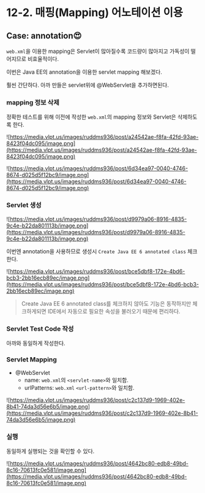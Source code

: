 # 12-2. 매핑(Mapping) 어노테이션 이용

## Case: annotation😍

`web.xml`을 이용한 mapping은 Servlet이 많아질수록 코드량이 많아지고 가독성이 떨어지므로 비효율적이다.

이번은 Java EE의 annotation을 이용한 servlet mapping 해보겠다.

훨씬 간단하다. 아까 만들은 servlet위에 @WebServlet을 추가하면된다.

### mapping 정보 삭제

정확한 테스트를 위해 이전에 작성한 `web.xml`의 mapping 정보와 Servlet은 삭제하도록 한다.

![https://media.vlpt.us/images/ruddms936/post/a24542ae-f8fa-42fd-93ae-8423f04dc095/image.png](https://media.vlpt.us/images/ruddms936/post/a24542ae-f8fa-42fd-93ae-8423f04dc095/image.png)

![https://media.vlpt.us/images/ruddms936/post/6d34ea97-0040-4746-8674-d025d5f12bc9/image.png](https://media.vlpt.us/images/ruddms936/post/6d34ea97-0040-4746-8674-d025d5f12bc9/image.png)

### Servlet 생성

![https://media.vlpt.us/images/ruddms936/post/d9979a06-8916-4835-9c4e-b22da801113b/image.png](https://media.vlpt.us/images/ruddms936/post/d9979a06-8916-4835-9c4e-b22da801113b/image.png)

이번엔 annotation을 사용하므로 생성시 `Create Java EE 6 annotated class` 체크한다.

![https://media.vlpt.us/images/ruddms936/post/bce5dbf8-172e-4bd6-bcb3-2bb16ecb89ec/image.png](https://media.vlpt.us/images/ruddms936/post/bce5dbf8-172e-4bd6-bcb3-2bb16ecb89ec/image.png)

> Create Java EE 6 annotated class를 체크하지 않아도 기능은 동작하지만 체크하게되면 IDE에서 자동으로 필요한 속성을 불러오기 때문에 편리하다.
> 

### Servlet Test Code 작성

아까와 동일하게 작성한다.

### Servlet Mapping

- @WebServlet
    - name: `web.xml`의 `<servlet-name>`와 일치함.
    - urlPatterns: `web.xml` `<url-pattern>`와 일치함.

![https://media.vlpt.us/images/ruddms936/post/c2c137d9-1969-402e-8b41-74da3d56e6b5/image.png](https://media.vlpt.us/images/ruddms936/post/c2c137d9-1969-402e-8b41-74da3d56e6b5/image.png)

### 실행

동일하게 실행되는 것을 확인할 수 있다.

![https://media.vlpt.us/images/ruddms936/post/4642bc80-edb8-49bd-8c16-70613fc0e581/image.png](https://media.vlpt.us/images/ruddms936/post/4642bc80-edb8-49bd-8c16-70613fc0e581/image.png)